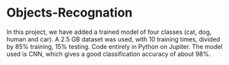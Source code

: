 # Objects-Recognation
In this project, we have added a trained model of four classes (cat, dog, human and car). A 2.5 GB dataset was used, with 10 training times, divided by 85% training, 15% testing. Code entirely in Python on Jupiter. The model used is CNN, which gives a good classification accuracy of about 98%.

